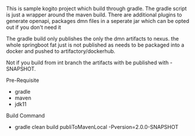 This is sample kogito project which build through gradle. The gradle script is just a wrapper around the maven build. There are additional plugins to generate openapi, packages dmn files in a seperate jar which can be opted out if you don't need it

The gradle build only publishes the only the dmn artifacts to nexus. the whole springboot fat just is not published as needs to be packaged into a docker and pushed to artifactory/dockerhub.

Not if you build from int branch the artifacts with be published with -SNAPSHOT.

Pre-Requisite
* gradle
* maven
* jdk11

Build Command
* gradle clean build publiToMavenLocal -Pversion=2.0.0-SNAPSHOT